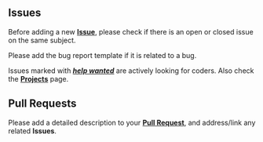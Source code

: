 ## Issues
Before adding a new [**Issue**](https://github.com/Civ13/civ13-typespess/issues), please check if there is an open or closed issue on the same subject.

Please add the bug report template if it is related to a bug.

Issues marked with [***help wanted***](https://github.com/Civ13/civ13-typespess/issues?q=is%3Aissue+is%3Aopen+label%3A%22help+wanted%22) are actively looking for coders. Also check the [**Projects**](https://github.com/Civ13/civ13-typespess/projects) page.

## Pull Requests

Please add a detailed description to your [**Pull Request**](https://github.com/Civ13/civ13-typespess/pulls), and address/link any related **Issues**.
